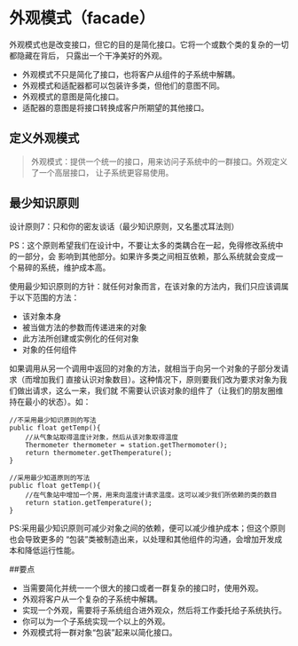 # 外观模式（facade）

外观模式也是改变接口，但它的目的是简化接口。它将一个或数个类的复杂的一切都隐藏在背后，
只露出一个干净美好的外观。

* 外观模式不只是简化了接口，也将客户从组件的子系统中解耦。
* 外观模式和适配器都可以包装许多类，但他们的意图不同。
* 外观模式的意图是简化接口。
* 适配器的意图是将接口转换成客户所期望的其他接口。

## 定义外观模式

>外观模式：提供一个统一的接口，用来访问子系统中的一群接口。外观定义了一个高层接口，
让子系统更容易使用。

## 最少知识原则

设计原则7：只和你的密友谈话（最少知识原则，又名墨忒耳法则）

PS：这个原则希望我们在设计中，不要让太多的类耦合在一起，免得修改系统中的一部分，会
影响到其他部分。如果许多类之间相互依赖，那么系统就会变成一个易碎的系统，维护成本高。

使用最少知识原则的方针：就任何对象而言，在该对象的方法内，我们只应该调属于以下范围的方法：
* 该对象本身
* 被当做方法的参数而传递进来的对象
* 此方法所创建或实例化的任何对象
* 对象的任何组件

如果调用从另一个调用中返回的对象的方法，就相当于向另一个对象的子部分发请求（而增加我们
直接认识对象数目）。这种情况下，原则要我们改为要求对象为我们做出请求，这么一来，我们就
不需要认识该对象的组件了（让我们的朋友圈维持在最小的状态）。如：

```
//不采用最少知识原则的写法
public float getTemp(){
    //从气象站取得温度计对象，然后从该对象取得温度
    Thermometer thermometer = station.getThermomoter();
    return thermometer.getThemperature();
}

//采用最少知道原则的写法
public float getTemp(){
    //在气象站中增加一个房，用来向温度计请求温度。这可以减少我们所依赖的类的数目
    return station.getTemperature();
}

```

PS:采用最少知识原则可减少对象之间的依赖，便可以减少维护成本；但这个原则也会导致更多的
“包装”类被制造出来，以处理和其他组件的沟通，会增加开发成本和降低运行性能。

##要点

* 当需要简化并统一一个很大的接口或者一群复杂的接口时，使用外观。
* 外观将客户从一个复杂的子系统中解耦。
* 实现一个外观，需要将子系统组合进外观众，然后将工作委托给子系统执行。
* 你可以为一个子系统实现一个以上的外观。
* 外观模式将一群对象“包装”起来以简化接口。